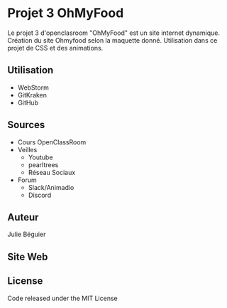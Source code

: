 # Projet 3 OhMyFood  

Le projet 3 d'openclasroom "OhMyFood" est un site internet dynamique.
Création du site Ohmyfood selon la maquette donné. Utilisation dans ce projet de CSS et des animations.

## Utilisation
- WebStorm  
- GitKraken  
- GitHub  

## Sources  
- Cours OpenClassRoom  
- Veilles  
  - Youtube  
  - pearltrees  
  - Réseau Sociaux  
- Forum  
  - Slack/Animadio  
  - Discord

## Auteur  
Julie Béguier  

## Site Web  


## License  
Code released under the MIT License 

